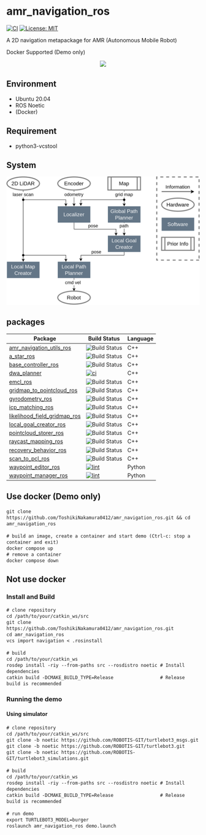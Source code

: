# amr_navigation_ros

[![CI](https://github.com/ToshikiNakamura0412/amr_navigation_ros/actions/workflows/ci.yml/badge.svg)](https://github.com/ToshikiNakamura0412/amr_navigation_ros/actions/workflows/ci.yml)
[![License: MIT](https://img.shields.io/badge/License-MIT-yellow.svg)](https://opensource.org/licenses/MIT)

A 2D navigation metapackage for AMR (Autonomous Mobile Robot)

Docker Supported (Demo only)

<p align="center">
  <img src="images/demo.gif" width="720px"/>
</p>

## Environment
- Ubuntu 20.04
- ROS Noetic
- (Docker)

## Requirement
- python3-vcstool

## System
<p align="center">
  <img src="images/system.png" width="640px"/>
</p>

## packages
| Package | Build Status | Language |
| ------ | ------ | ------ |
| [amr_navigation_utils_ros](https://github.com/ToshikiNakamura0412/amr_navigation_utils_ros.git) | ![Build Status](https://github.com/ToshikiNakamura0412/amr_navigation_utils_ros/workflows/build/badge.svg) | C++ |
| [a_star_ros](https://github.com/ToshikiNakamura0412/a_star_ros.git) | ![Build Status](https://github.com/ToshikiNakamura0412/a_star_ros/workflows/build/badge.svg) | C++ |
| [base_controller_ros](https://github.com/ToshikiNakamura0412/base_controller_ros.git) | ![Build Status](https://github.com/ToshikiNakamura0412/base_controller_ros/workflows/build/badge.svg) | C++ |
| [dwa_planner](https://github.com/amslabtech/dwa_planner.git) | [![ci](https://github.com/amslabtech/dwa_planner/actions/workflows/main.yml/badge.svg)](https://github.com/amslabtech/dwa_planner/actions/workflows/main.yml) | C++ |
| [emcl_ros](https://github.com/ToshikiNakamura0412/emcl_ros.git) | ![Build Status](https://github.com/ToshikiNakamura0412/emcl_ros/workflows/build/badge.svg) | C++ |
| [gridmap_to_pointcloud_ros](https://github.com/ToshikiNakamura0412/gridmap_to_pointcloud_ros.git) | ![Build Status](https://github.com/ToshikiNakamura0412/gridmap_to_pointcloud_ros/workflows/build/badge.svg) | C++ |
| [gyrodometry_ros](https://github.com/ToshikiNakamura0412/gyrodometry_ros.git) | ![Build Status](https://github.com/ToshikiNakamura0412/gyrodometry_ros/workflows/build/badge.svg) | C++ |
| [icp_matching_ros](https://github.com/ToshikiNakamura0412/icp_matching_ros.git) | ![Build Status](https://github.com/ToshikiNakamura0412/icp_matching_ros/workflows/build/badge.svg) | C++ |
| [likelihood_field_gridmap_ros](https://github.com/ToshikiNakamura0412/likelihood_field_gridmap_ros.git) | ![Build Status](https://github.com/ToshikiNakamura0412/likelihood_field_gridmap_ros/workflows/build/badge.svg) | C++ |
| [local_goal_creator_ros](https://github.com/ToshikiNakamura0412/local_goal_creator_ros.git) | ![Build Status](https://github.com/ToshikiNakamura0412/local_goal_creator_ros/workflows/build/badge.svg) | C++ |
| [pointcloud_storer_ros](https://github.com/ToshikiNakamura0412/pointcloud_storer_ros.git) | ![Build Status](https://github.com/ToshikiNakamura0412/pointcloud_storer_ros/workflows/build/badge.svg) | C++ |
| [raycast_mapping_ros](https://github.com/ToshikiNakamura0412/raycast_mapping_ros.git) | ![Build Status](https://github.com/ToshikiNakamura0412/raycast_mapping_ros/workflows/build/badge.svg) | C++ |
| [recovery_behavior_ros](https://github.com/ToshikiNakamura0412/recovery_behavior_ros.git) | ![Build Status](https://github.com/ToshikiNakamura0412/recovery_behavior_ros/workflows/build/badge.svg) | C++ |
| [scan_to_pcl_ros](https://github.com/ToshikiNakamura0412/scan_to_pcl_ros.git) | ![Build Status](https://github.com/ToshikiNakamura0412/scan_to_pcl_ros/workflows/build/badge.svg) | C++ |
| [waypoint_editor_ros](https://github.com/ToshikiNakamura0412/waypoint_editor_ros.git) | [![lint](https://github.com/ToshikiNakamura0412/waypoint_editor_ros/actions/workflows/lint.yaml/badge.svg)](https://github.com/ToshikiNakamura0412/waypoint_editor_ros/actions/workflows/lint.yaml) | Python |
| [waypoint_manager_ros](https://github.com/ToshikiNakamura0412/waypoint_manager_ros.git) | [![lint](https://github.com/ToshikiNakamura0412/waypoint_manager_ros/actions/workflows/lint.yaml/badge.svg)](https://github.com/ToshikiNakamura0412/waypoint_manager_ros/actions/workflows/lint.yaml) | Python |

## Use docker (Demo only)
```
git clone https://github.com/ToshikiNakamura0412/amr_navigation_ros.git && cd amr_navigation_ros

# build an image, create a container and start demo (Ctrl-c: stop a container and exit)
docker compose up
# remove a container
docker compose down
```

## Not use docker
### Install and Build
```
# clone repository
cd /path/to/your/catkin_ws/src
git clone https://github.com/ToshikiNakamura0412/amr_navigation_ros.git
cd amr_navigation_ros
vcs import navigation < .rosinstall

# build
cd /path/to/your/catkin_ws
rosdep install -riy --from-paths src --rosdistro noetic # Install dependencies
catkin build -DCMAKE_BUILD_TYPE=Release                 # Release build is recommended
```

### Running the demo
#### Using simulator
```
# clone repository
cd /path/to/your/catkin_ws/src
git clone -b noetic https://github.com/ROBOTIS-GIT/turtlebot3_msgs.git
git clone -b noetic https://github.com/ROBOTIS-GIT/turtlebot3.git
git clone -b noetic https://github.com/ROBOTIS-GIT/turtlebot3_simulations.git

# build
cd /path/to/your/catkin_ws
rosdep install -riy --from-paths src --rosdistro noetic # Install dependencies
catkin build -DCMAKE_BUILD_TYPE=Release                 # Release build is recommended

# run demo
export TURTLEBOT3_MODEL=burger
roslaunch amr_navigation_ros demo.launch
```
